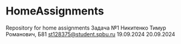 # HomeAssignments
Repository for home assignments
Задача №1
Никитенко Тимур Романович, Б81
st128375@student.spbu.ru
19.09.2024
20.09.2024

